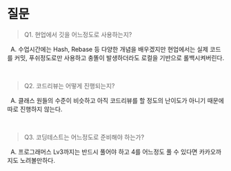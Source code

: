 
# 질문 

> Q1. 현업에서 깃을 어느정도로 사용하는지?

&nbsp; A. 수업시간에는 Hash, Rebase 등 다양한 개념을 배우겠지만 현업에서는 실제 코드를 커밋, 푸쉬정도로만 사용하고 충똘이 발생하더라도 로컬을 기반으로 롤백시켜버린다.  

<br/>

> Q2. 코드리뷰는 어떻게 진행되는지?

&nbsp; A. 클래스 원들의 수준이 비슷하고 아직 코드리뷰를 할 정도의 난이도가 아니기 때문에 따로 진행하지 않는다.

<br/>

> Q3. 코딩테스트는 어느정도로 준비해야 하는가?

&nbsp; A. 프로그래머스 Lv3까지는 반드시 풀어야 하고 4를 어느정도 풀 수 있다면 카카오까지도 노려볼만하다.

